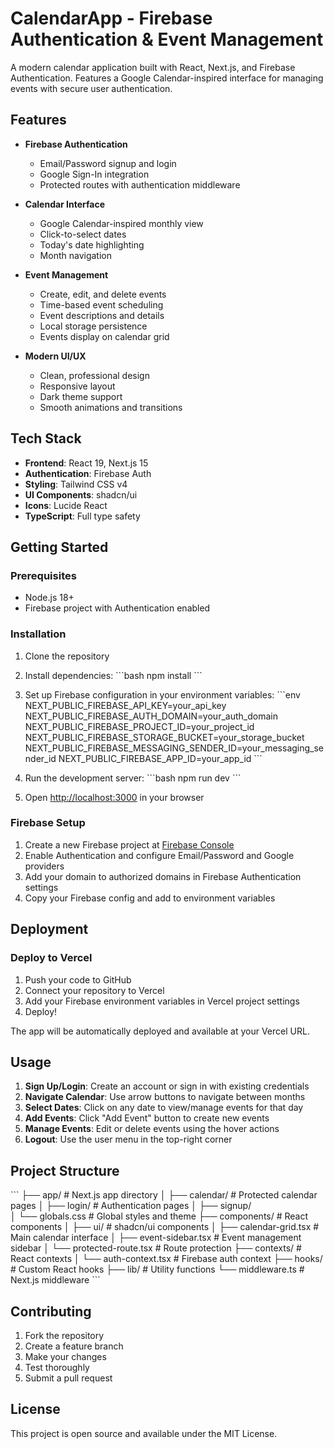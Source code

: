 # CalendarApp - Firebase Authentication & Event Management

A modern calendar application built with React, Next.js, and Firebase Authentication. Features a Google Calendar-inspired interface for managing events with secure user authentication.

## Features

- **Firebase Authentication**
  - Email/Password signup and login
  - Google Sign-In integration
  - Protected routes with authentication middleware

- **Calendar Interface**
  - Google Calendar-inspired monthly view
  - Click-to-select dates
  - Today's date highlighting
  - Month navigation

- **Event Management**
  - Create, edit, and delete events
  - Time-based event scheduling
  - Event descriptions and details
  - Local storage persistence
  - Events display on calendar grid

- **Modern UI/UX**
  - Clean, professional design
  - Responsive layout
  - Dark theme support
  - Smooth animations and transitions

## Tech Stack

- **Frontend**: React 19, Next.js 15
- **Authentication**: Firebase Auth
- **Styling**: Tailwind CSS v4
- **UI Components**: shadcn/ui
- **Icons**: Lucide React
- **TypeScript**: Full type safety

## Getting Started

### Prerequisites

- Node.js 18+ 
- Firebase project with Authentication enabled

### Installation

1. Clone the repository
2. Install dependencies:
   \`\`\`bash
   npm install
   \`\`\`

3. Set up Firebase configuration in your environment variables:
   \`\`\`env
   NEXT_PUBLIC_FIREBASE_API_KEY=your_api_key
   NEXT_PUBLIC_FIREBASE_AUTH_DOMAIN=your_auth_domain
   NEXT_PUBLIC_FIREBASE_PROJECT_ID=your_project_id
   NEXT_PUBLIC_FIREBASE_STORAGE_BUCKET=your_storage_bucket
   NEXT_PUBLIC_FIREBASE_MESSAGING_SENDER_ID=your_messaging_sender_id
   NEXT_PUBLIC_FIREBASE_APP_ID=your_app_id
   \`\`\`

4. Run the development server:
   \`\`\`bash
   npm run dev
   \`\`\`

5. Open [http://localhost:3000](http://localhost:3000) in your browser

### Firebase Setup

1. Create a new Firebase project at [Firebase Console](https://console.firebase.google.com/)
2. Enable Authentication and configure Email/Password and Google providers
3. Add your domain to authorized domains in Firebase Authentication settings
4. Copy your Firebase config and add to environment variables

## Deployment

### Deploy to Vercel

1. Push your code to GitHub
2. Connect your repository to Vercel
3. Add your Firebase environment variables in Vercel project settings
4. Deploy!

The app will be automatically deployed and available at your Vercel URL.

## Usage

1. **Sign Up/Login**: Create an account or sign in with existing credentials
2. **Navigate Calendar**: Use arrow buttons to navigate between months
3. **Select Dates**: Click on any date to view/manage events for that day
4. **Add Events**: Click "Add Event" button to create new events
5. **Manage Events**: Edit or delete events using the hover actions
6. **Logout**: Use the user menu in the top-right corner

## Project Structure

\`\`\`
├── app/                    # Next.js app directory
│   ├── calendar/          # Protected calendar pages
│   ├── login/             # Authentication pages
│   ├── signup/            
│   └── globals.css        # Global styles and theme
├── components/            # React components
│   ├── ui/               # shadcn/ui components
│   ├── calendar-grid.tsx # Main calendar interface
│   ├── event-sidebar.tsx # Event management sidebar
│   └── protected-route.tsx # Route protection
├── contexts/             # React contexts
│   └── auth-context.tsx  # Firebase auth context
├── hooks/                # Custom React hooks
├── lib/                  # Utility functions
└── middleware.ts         # Next.js middleware
\`\`\`

## Contributing

1. Fork the repository
2. Create a feature branch
3. Make your changes
4. Test thoroughly
5. Submit a pull request

## License

This project is open source and available under the MIT License.
